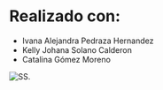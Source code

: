 # Realizado con:
 * Ivana Alejandra Pedraza Hernandez
 * Kelly Johana Solano Calderon
* Catalina Gómez Moreno
<picture>
  <source media="(prefers-color-scheme: dark)" srcset="https://github.com/CatGmz/MetNumUN2024I/blob/main/Quiz%202/imagen_2024-02-21_152918876.png">
  <source media="(prefers-color-scheme: light)" srcset="https://github.com/CatGmz/MetNumUN2024I/blob/main/Quiz%202/imagen_2024-02-21_152918876.png">
  <img alt="SS." src="https://github.com/CatGmz/MetNumUN2024I/blob/main/Quiz%202/imagen_2024-02-21_152918876.png">
</picture>
